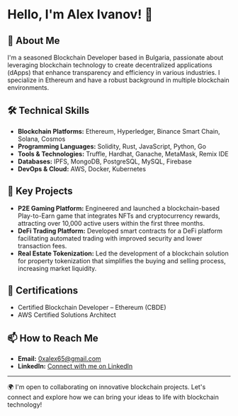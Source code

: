 # Hello, I'm Alex Ivanov! 👋

## 🚀 About Me
I'm a seasoned Blockchain Developer based in Bulgaria, passionate about leveraging blockchain technology to create decentralized applications (dApps) that enhance transparency and efficiency in various industries. I specialize in Ethereum and have a robust background in multiple blockchain environments.

## 🛠️ Technical Skills
- **Blockchain Platforms:** Ethereum, Hyperledger, Binance Smart Chain, Solana, Cosmos
- **Programming Languages:** Solidity, Rust, JavaScript, Python, Go
- **Tools & Technologies:** Truffle, Hardhat, Ganache, MetaMask, Remix IDE
- **Databases:** IPFS, MongoDB, PostgreSQL, MySQL, Firebase
- **DevOps & Cloud:** AWS, Docker, Kubernetes

## 🔗 Key Projects
- **P2E Gaming Platform:** Engineered and launched a blockchain-based Play-to-Earn game that integrates NFTs and cryptocurrency rewards, attracting over 10,000 active users within the first three months.
- **DeFi Trading Platform:** Developed smart contracts for a DeFi platform facilitating automated trading with improved security and lower transaction fees.
- **Real Estate Tokenization:** Led the development of a blockchain solution for property tokenization that simplifies the buying and selling process, increasing market liquidity.

## 📜 Certifications
- Certified Blockchain Developer – Ethereum (CBDE)
- AWS Certified Solutions Architect

## 📫 How to Reach Me
- **Email:** [0xalex65@gmail.com](mailto:0xalex65@gmail.com)
- **LinkedIn:** [Connect with me on LinkedIn](https://linkedin.com/in/alex-ivanov-blockchain)

---

🌍 I'm open to collaborating on innovative blockchain projects. Let's connect and explore how we can bring your ideas to life with blockchain technology!
